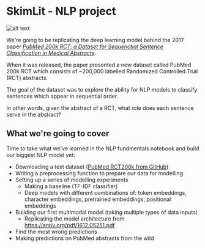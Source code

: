 # SkimLit - NLP project
![alt text](https://camo.githubusercontent.com/685822b9841f09bb871773abdc10c66c3792beb1ec363fb1327c5e90aa695130/68747470733a2f2f7261772e67697468756275736572636f6e74656e742e636f6d2f6d7264626f75726b652f74656e736f72666c6f772d646565702d6c6561726e696e672f6d61696e2f696d616765732f30392d736b696d6c69742d6f766572766965772d696e7075742d616e642d6f75747075742e706e67)

We're going to be replicating the deep learning model behind the 2017 paper [*PubMed 200k RCT: a Dataset for Sequenctial Sentence Classification in Medical Abstracts*](https://arxiv.org/abs/1710.06071).

When it was released, the paper presented a new dataset called PubMed 200k RCT which consists of ~200,000 labelled Randomized Controlled Trial (RCT) abstracts.

The goal of the dataset was to explore the ability for NLP models to classify sentences which appear in sequential order.

In other words, given the abstract of a RCT, what role does each sentence serve in the abstract?

## What we're going to cover

Time to take what we've learned in the NLP fundmentals notebook and build our biggest NLP model yet:

* Downloading a text dataset ([PubMed RCT200k from GitHub](https://github.com/Franck-Dernoncourt/pubmed-rct))
* Writing a preprocessing function to prepare our data for modelling
* Setting up a series of modelling experiments
  * Making a baseline (TF-IDF classifier)
  * Deep models with different combinations of: token embeddings, character embeddings, pretrained embeddings, positional embeddings
* Building our first multimodal model (taking multiple types of data inputs)
  * Replicating the model architecture from https://arxiv.org/pdf/1612.05251.pdf 
* Find the most wrong predictions
* Making predictions on PubMed abstracts from the wild
